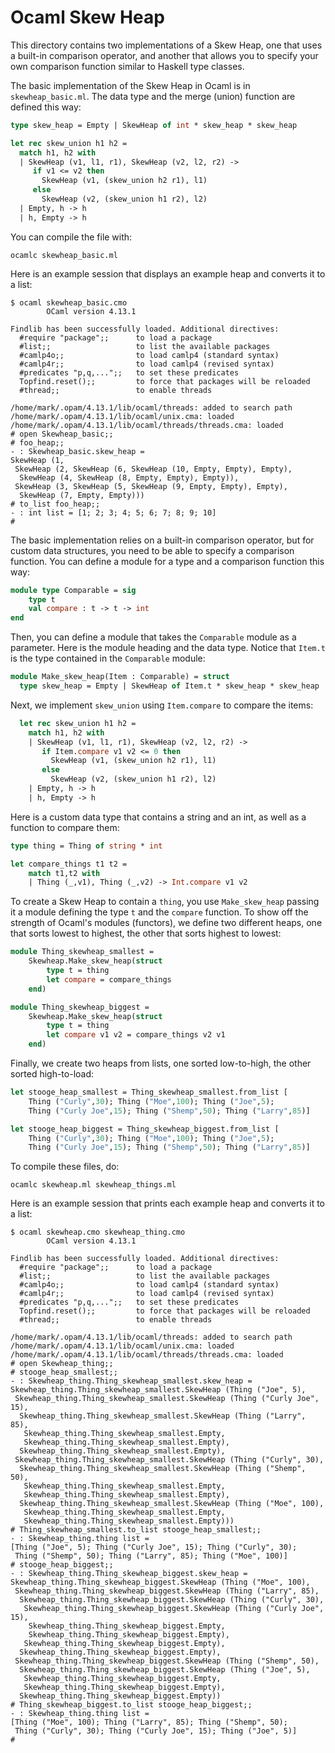# Ocaml Skew Heap

This directory contains two implementations of a Skew Heap, one that
uses a built-in comparison operator, and another that allows you to
specify your own comparison function similar to Haskell type classes.

The basic implementation of the Skew Heap in Ocaml is in
`skewheap_basic.ml`. The data type and the merge (union) function are
defined this way:
```ocaml
type skew_heap = Empty | SkewHeap of int * skew_heap * skew_heap

let rec skew_union h1 h2 =
  match h1, h2 with
  | SkewHeap (v1, l1, r1), SkewHeap (v2, l2, r2) ->
     if v1 <= v2 then
       SkewHeap (v1, (skew_union h2 r1), l1)
     else
       SkewHeap (v2, (skew_union h1 r2), l2)
  | Empty, h -> h
  | h, Empty -> h
```

You can compile the file with:
```shell
ocamlc skewheap_basic.ml
```

Here is an example session that displays an example heap and converts
it to a list:
```shell
$ ocaml skewheap_basic.cmo
        OCaml version 4.13.1

Findlib has been successfully loaded. Additional directives:
  #require "package";;      to load a package
  #list;;                   to list the available packages
  #camlp4o;;                to load camlp4 (standard syntax)
  #camlp4r;;                to load camlp4 (revised syntax)
  #predicates "p,q,...";;   to set these predicates
  Topfind.reset();;         to force that packages will be reloaded
  #thread;;                 to enable threads

/home/mark/.opam/4.13.1/lib/ocaml/threads: added to search path
/home/mark/.opam/4.13.1/lib/ocaml/unix.cma: loaded
/home/mark/.opam/4.13.1/lib/ocaml/threads/threads.cma: loaded
# open Skewheap_basic;;
# foo_heap;;
- : Skewheap_basic.skew_heap =
SkewHeap (1,
 SkewHeap (2, SkewHeap (6, SkewHeap (10, Empty, Empty), Empty),
  SkewHeap (4, SkewHeap (8, Empty, Empty), Empty)),
 SkewHeap (3, SkewHeap (5, SkewHeap (9, Empty, Empty), Empty),
  SkewHeap (7, Empty, Empty)))
# to_list foo_heap;;
- : int list = [1; 2; 3; 4; 5; 6; 7; 8; 9; 10]
# 
```

The basic implementation relies on a built-in comparison operator,
but for custom data structures, you need to be able to specify a
comparison function. You can define a module for a type and a comparison
function this way:
```ocaml
module type Comparable = sig
    type t
    val compare : t -> t -> int
end
```

Then, you can define a module that takes the `Comparable` module as
a parameter. Here is the module heading and the data type. Notice
that `Item.t` is the type contained in the `Comparable` module:
```ocaml
module Make_skew_heap(Item : Comparable) = struct
  type skew_heap = Empty | SkewHeap of Item.t * skew_heap * skew_heap
```

Next, we implement `skew_union` using `Item.compare` to compare the
items:
```ocaml
  let rec skew_union h1 h2 =
    match h1, h2 with
    | SkewHeap (v1, l1, r1), SkewHeap (v2, l2, r2) ->
       if Item.compare v1 v2 <= 0 then
         SkewHeap (v1, (skew_union h2 r1), l1)
       else
         SkewHeap (v2, (skew_union h1 r2), l2)
    | Empty, h -> h
    | h, Empty -> h
```

Here is a custom data type that contains a string and an int, as well
as a function to compare them:
```ocaml
type thing = Thing of string * int

let compare_things t1 t2 =
    match t1,t2 with
    | Thing (_,v1), Thing (_,v2) -> Int.compare v1 v2
```

To create a Skew Heap to contain a `thing`, you use `Make_skew_heap`
passing it a module defining the type `t` and the `compare` function.
To show off the strength of Ocaml's modules (functors), we define
two different heaps, one that sorts lowest to highest, the other
that sorts highest to lowest:

```ocaml
module Thing_skewheap_smallest =
    Skewheap.Make_skew_heap(struct
        type t = thing
        let compare = compare_things
    end)

module Thing_skewheap_biggest =
    Skewheap.Make_skew_heap(struct
        type t = thing
        let compare v1 v2 = compare_things v2 v1
    end)
```

Finally, we create two heaps from lists, one sorted low-to-high,
the other sorted high-to-load:
```ocaml
let stooge_heap_smallest = Thing_skewheap_smallest.from_list [
    Thing ("Curly",30); Thing ("Moe",100); Thing ("Joe",5);
    Thing ("Curly Joe",15); Thing ("Shemp",50); Thing ("Larry",85)]

let stooge_heap_biggest = Thing_skewheap_biggest.from_list [
    Thing ("Curly",30); Thing ("Moe",100); Thing ("Joe",5);
    Thing ("Curly Joe",15); Thing ("Shemp",50); Thing ("Larry",85)]
```

To compile these files, do:
```shell
ocamlc skewheap.ml skewheap_things.ml
```

Here is an example session that prints each example heap and converts
it to a list:
```shell
$ ocaml skewheap.cmo skewheap_thing.cmo
        OCaml version 4.13.1

Findlib has been successfully loaded. Additional directives:
  #require "package";;      to load a package
  #list;;                   to list the available packages
  #camlp4o;;                to load camlp4 (standard syntax)
  #camlp4r;;                to load camlp4 (revised syntax)
  #predicates "p,q,...";;   to set these predicates
  Topfind.reset();;         to force that packages will be reloaded
  #thread;;                 to enable threads

/home/mark/.opam/4.13.1/lib/ocaml/threads: added to search path
/home/mark/.opam/4.13.1/lib/ocaml/unix.cma: loaded
/home/mark/.opam/4.13.1/lib/ocaml/threads/threads.cma: loaded
# open Skewheap_thing;;
# stooge_heap_smallest;;
- : Skewheap_thing.Thing_skewheap_smallest.skew_heap =
Skewheap_thing.Thing_skewheap_smallest.SkewHeap (Thing ("Joe", 5),
 Skewheap_thing.Thing_skewheap_smallest.SkewHeap (Thing ("Curly Joe", 15),
  Skewheap_thing.Thing_skewheap_smallest.SkewHeap (Thing ("Larry", 85),
   Skewheap_thing.Thing_skewheap_smallest.Empty,
   Skewheap_thing.Thing_skewheap_smallest.Empty),
  Skewheap_thing.Thing_skewheap_smallest.Empty),
 Skewheap_thing.Thing_skewheap_smallest.SkewHeap (Thing ("Curly", 30),
  Skewheap_thing.Thing_skewheap_smallest.SkewHeap (Thing ("Shemp", 50),
   Skewheap_thing.Thing_skewheap_smallest.Empty,
   Skewheap_thing.Thing_skewheap_smallest.Empty),
  Skewheap_thing.Thing_skewheap_smallest.SkewHeap (Thing ("Moe", 100),
   Skewheap_thing.Thing_skewheap_smallest.Empty,
   Skewheap_thing.Thing_skewheap_smallest.Empty)))
# Thing_skewheap_smallest.to_list stooge_heap_smallest;;
- : Skewheap_thing.thing list =
[Thing ("Joe", 5); Thing ("Curly Joe", 15); Thing ("Curly", 30);
 Thing ("Shemp", 50); Thing ("Larry", 85); Thing ("Moe", 100)]
# stooge_heap_biggest;;
- : Skewheap_thing.Thing_skewheap_biggest.skew_heap =
Skewheap_thing.Thing_skewheap_biggest.SkewHeap (Thing ("Moe", 100),
 Skewheap_thing.Thing_skewheap_biggest.SkewHeap (Thing ("Larry", 85),
  Skewheap_thing.Thing_skewheap_biggest.SkewHeap (Thing ("Curly", 30),
   Skewheap_thing.Thing_skewheap_biggest.SkewHeap (Thing ("Curly Joe", 15),
    Skewheap_thing.Thing_skewheap_biggest.Empty,
    Skewheap_thing.Thing_skewheap_biggest.Empty),
   Skewheap_thing.Thing_skewheap_biggest.Empty),
  Skewheap_thing.Thing_skewheap_biggest.Empty),
 Skewheap_thing.Thing_skewheap_biggest.SkewHeap (Thing ("Shemp", 50),
  Skewheap_thing.Thing_skewheap_biggest.SkewHeap (Thing ("Joe", 5),
   Skewheap_thing.Thing_skewheap_biggest.Empty,
   Skewheap_thing.Thing_skewheap_biggest.Empty),
  Skewheap_thing.Thing_skewheap_biggest.Empty))
# Thing_skewheap_biggest.to_list stooge_heap_biggest;;
- : Skewheap_thing.thing list =
[Thing ("Moe", 100); Thing ("Larry", 85); Thing ("Shemp", 50);
 Thing ("Curly", 30); Thing ("Curly Joe", 15); Thing ("Joe", 5)]
# 
```
